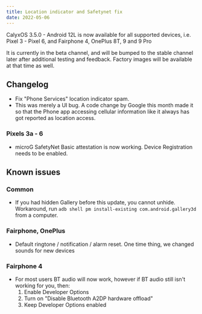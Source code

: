 ```yaml
---
title: Location indicator and Safetynet fix
date: 2022-05-06
---
```


CalyxOS 3.5.0 - Android 12L is now available for all supported devices, i.e. Pixel 3 - Pixel 6, and Fairphone 4, OnePlus 8T, 9 and 9 Pro

It is currently in the beta channel, and will be bumped to the stable channel later after additional testing and feedback. Factory images will be available at that time as well.

## Changelog
* Fix "Phone Services" location indicator spam.
* This was merely a UI bug. A code change by Google this month made it so that the Phone app
  accessing cellular information like it always has got reported as location access.

### Pixels 3a - 6
* microG SafetyNet Basic attestation is now working. Device Registration needs to be enabled.

## Known issues
### Common
* If you had hidden Gallery before this update, you cannot unhide. Workaround, run `adb shell pm install-existing com.android.gallery3d` from a computer.

### Fairphone, OnePlus
* Default ringtone / notification / alarm reset. One time thing, we changed sounds for new devices

### Fairphone 4
* For most users BT audio will now work, however if BT audio still isn't working for you, then:
  1. Enable Developer Options
  2. Turn on "Disable Bluetooth A2DP hardware offload"
  3. Keep Developer Options enabled
